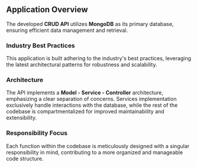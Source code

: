 ## Application Overview

The developed **CRUD API** utilizes **MongoDB** as its primary database, ensuring efficient data management and retrieval.

### Industry Best Practices

This application is built adhering to the industry's best practices, leveraging the latest architectural patterns for robustness and scalability.

### Architecture

The API implements a **Model - Service - Controller** architecture, emphasizing a clear separation of concerns. Services implementation exclusively handle interactions with the database, while the rest of the codebase is compartmentalized for improved maintainability and extensibility.

### Responsibility Focus

Each function within the codebase is meticulously designed with a singular responsibility in mind, contributing to a more organized and manageable code structure.